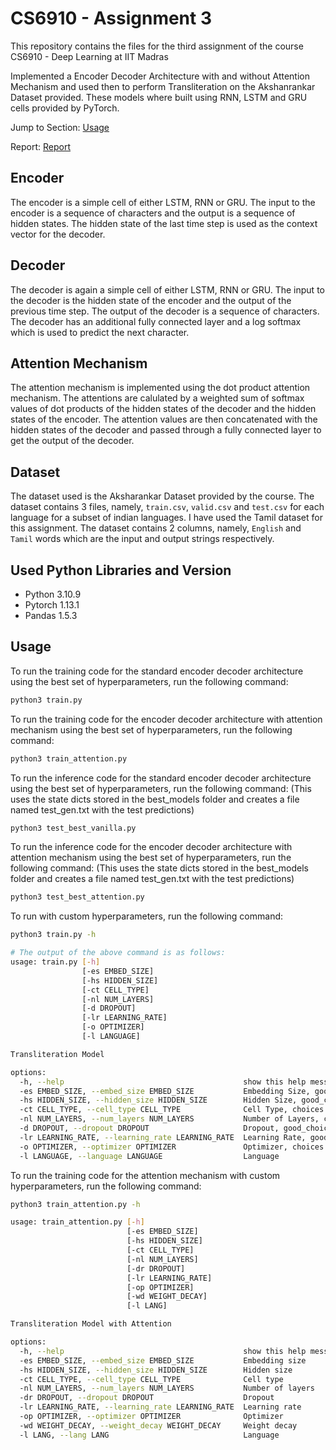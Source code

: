 # CS6910 - Assignment 3

This repository contains the files for the third assignment of the course CS6910 - Deep Learning at IIT Madras

Implemented a Encoder Decoder Architecture with and without Attention Mechanism and used then to perform Transliteration on the Akshanrankar Dataset provided. These models where built using RNN, LSTM and GRU cells provided by PyTorch.

Jump to Section: [Usage](#usage)

Report: [Report](https://wandb.ai/cs20b013-bersilin/CS6910_Assn3_Vanilla_RNN/reports/CS6910-Assignment-3-Report--Vmlldzo0NDAzNzQy)

## Encoder

The encoder is a simple cell of either LSTM, RNN or GRU. The input to the encoder is a sequence of characters and the output is a sequence of hidden states. The hidden state of the last time step is used as the context vector for the decoder.

## Decoder

The decoder is again a simple cell of either LSTM, RNN or GRU. The input to the decoder is the hidden state of the encoder and the output of the previous time step. The output of the decoder is a sequence of characters. The decoder has an additional fully connected layer and a log softmax which is used to predict the next character.

## Attention Mechanism

The attention mechanism is implemented using the dot product attention mechanism. The attentions are calulated by a weighted sum of softmax values of dot products of the hidden states of the decoder and the hidden states of the encoder. The attention values are then concatenated with the hidden states of the decoder and passed through a fully connected layer to get the output of the decoder.

## Dataset

The dataset used is the Aksharankar Dataset provided by the course. The dataset contains 3 files, namely, `train.csv`, `valid.csv` and `test.csv` for each language for a subset of indian languages. I have used the Tamil dataset for this assignment. The dataset contains 2 columns, namely, `English` and `Tamil` words which are the input and output strings respectively.

## Used Python Libraries and Version

 - Python 3.10.9
 - Pytorch 1.13.1
 - Pandas 1.5.3

## Usage

To run the training code for the standard encoder decoder architecture using the best set of hyperparameters, run the following command:

```bash
python3 train.py
```

To run the training code for the encoder decoder architecture with attention mechanism using the best set of hyperparameters, run the following command:

```bash
python3 train_attention.py
```

To run the inference code for the standard encoder decoder architecture using the best set of hyperparameters, run the following command: (This uses the state dicts stored in the best_models folder and creates a file named test_gen.txt with the test predictions)

```bash
python3 test_best_vanilla.py
```

To run the inference code for the encoder decoder architecture with attention mechanism using the best set of hyperparameters, run the following command: (This uses the state dicts stored in the best_models folder and creates a file named test_gen.txt with the test predictions)

```bash
python3 test_best_attention.py
```

To run with custom hyperparameters, run the following command:

```bash
python3 train.py -h
```

```bash
# The output of the above command is as follows:
usage: train.py [-h] 
                [-es EMBED_SIZE] 
                [-hs HIDDEN_SIZE] 
                [-ct CELL_TYPE] 
                [-nl NUM_LAYERS] 
                [-d DROPOUT]
                [-lr LEARNING_RATE] 
                [-o OPTIMIZER] 
                [-l LANGUAGE]

Transliteration Model

options:
  -h, --help                                        show this help message and exit
  -es EMBED_SIZE, --embed_size EMBED_SIZE           Embedding Size, good_choices = [8, 16, 32]
  -hs HIDDEN_SIZE, --hidden_size HIDDEN_SIZE        Hidden Size, good_choices = [128, 256, 512]
  -ct CELL_TYPE, --cell_type CELL_TYPE              Cell Type, choices: [LSTM, GRU, RNN]
  -nl NUM_LAYERS, --num_layers NUM_LAYERS           Number of Layers, choices: [1, 2, 3]
  -d DROPOUT, --dropout DROPOUT                     Dropout, good_choices: [0, 0.1, 0.2]
  -lr LEARNING_RATE, --learning_rate LEARNING_RATE  Learning Rate, good_choices: [0.0005, 0.001, 0.005]
  -o OPTIMIZER, --optimizer OPTIMIZER               Optimizer, choices: [SGD, ADAM]
  -l LANGUAGE, --language LANGUAGE                  Language
```

To run the training code for the attention mechanism with custom hyperparameters, run the following command:

```bash
python3 train_attention.py -h
```

```bash
usage: train_attention.py [-h] 
                          [-es EMBED_SIZE] 
                          [-hs HIDDEN_SIZE] 
                          [-ct CELL_TYPE] 
                          [-nl NUM_LAYERS]
                          [-dr DROPOUT] 
                          [-lr LEARNING_RATE] 
                          [-op OPTIMIZER] 
                          [-wd WEIGHT_DECAY]
                          [-l LANG]

Transliteration Model with Attention

options:
  -h, --help                                        show this help message and exit
  -es EMBED_SIZE, --embed_size EMBED_SIZE           Embedding size
  -hs HIDDEN_SIZE, --hidden_size HIDDEN_SIZE        Hidden size
  -ct CELL_TYPE, --cell_type CELL_TYPE              Cell type
  -nl NUM_LAYERS, --num_layers NUM_LAYERS           Number of layers
  -dr DROPOUT, --dropout DROPOUT                    Dropout
  -lr LEARNING_RATE, --learning_rate LEARNING_RATE  Learning rate
  -op OPTIMIZER, --optimizer OPTIMIZER              Optimizer
  -wd WEIGHT_DECAY, --weight_decay WEIGHT_DECAY     Weight decay
  -l LANG, --lang LANG                              Language
```